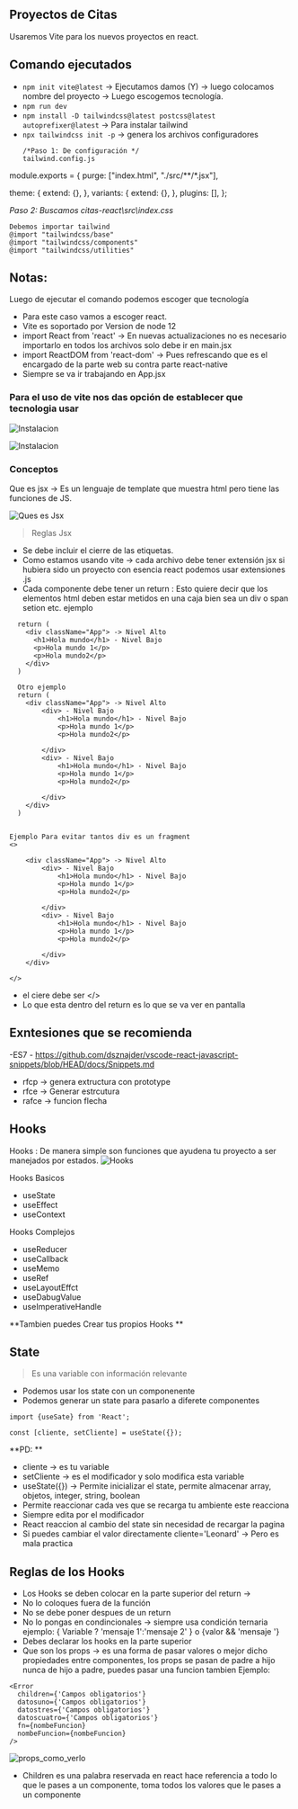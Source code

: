## Proyectos de Citas

Usaremos Vite para los nuevos proyectos en react. 


## Comando ejecutados 

- `npm init vite@latest` -> Ejecutamos damos (Y) -> luego colocamos nombre del proyecto -> Luego escogemos tecnología. 
- `npm run dev`
- `npm install -D tailwindcss@latest postcss@latest autoprefixer@latest` -> Para instalar tailwind 
- `npx tailwindcss init -p` -> genera los archivos configuradores 
  ```
  /*Paso 1: De configuración */
  tailwind.config.js
  
module.exports = {
  purge: ["index.html", "./src/**/*.jsx"],
  
  theme: {
      extend: {},
  },
  variants: {
      extend: {},
  },
  plugins: [],
};


*Paso 2: Buscamos citas-react\src\index.css*
```
Debemos importar tailwind 
@import "tailwindcss/base"
@import "tailwindcss/components"
@import "tailwindcss/utilities"
```
## Notas: 
Luego de ejecutar el comando podemos escoger que tecnología
- Para este caso vamos a escoger react. 
- Vite es soportado por Version de  node 12
- import React from 'react' -> En nuevas actualizaciones no es necesario importarlo en todos los archivos solo debe ir en main.jsx 
- import ReactDOM from 'react-dom' -> Pues refrescando que es el encargado de la parte web su contra parte react-native 
- Siempre se va ir trabajando en App.jsx 
### Para el uso de vite nos das opción de establecer que tecnologia usar 

![Instalacion](./info/Instalacion_vite.png)

![Instalacion](./info/Oprando.png)

### Conceptos 

Que es jsx -> Es un lenguaje de template que muestra html pero tiene las funciones de JS. 


![Ques es Jsx](./info/queJSX.jpeg)

> Reglas Jsx 
- Se debe incluir el cierre de las etiquetas. 
- Como estamos  usando vite -> cada archivo debe tener extensión jsx si hubiera sido un proyecto con esencia react podemos usar extensiones .js 
- Cada componente debe tener un return : Esto quiere decir que los elementos html deben estar metidos en una caja bien sea un div o span setion etc. ejemplo

```
  return (
    <div className="App"> -> Nivel Alto 
      <h1>Hola mundo</h1> - Nivel Bajo 
      <p>Hola mundo 1</p>
      <p>Hola mundo2</p>
    </div>
  )

  Otro ejemplo 
  return (
    <div className="App"> -> Nivel Alto 
        <div> - Nivel Bajo 
            <h1>Hola mundo</h1> - Nivel Bajo 
            <p>Hola mundo 1</p>
            <p>Hola mundo2</p>
        
        </div>
        <div> - Nivel Bajo 
            <h1>Hola mundo</h1> - Nivel Bajo 
            <p>Hola mundo 1</p>
            <p>Hola mundo2</p>
        
        </div>
    </div>
  )


Ejemplo Para evitar tantos div es un fragment 
<>

    <div className="App"> -> Nivel Alto 
        <div> - Nivel Bajo 
            <h1>Hola mundo</h1> - Nivel Bajo 
            <p>Hola mundo 1</p>
            <p>Hola mundo2</p>
        
        </div>
        <div> - Nivel Bajo 
            <h1>Hola mundo</h1> - Nivel Bajo 
            <p>Hola mundo 1</p>
            <p>Hola mundo2</p>
        
        </div>
    </div>

</>

```
- el ciere debe ser </>
- Lo que esta dentro del return es lo que se va ver en pantalla 

## Exntesiones que se recomienda 
-ES7 -  https://github.com/dsznajder/vscode-react-javascript-snippets/blob/HEAD/docs/Snippets.md
  - rfcp  -> genera extructura con prototype
  - rfce -> Generar estrcutura 
  - rafce -> funcion flecha 


## Hooks 

Hooks : De manera simple son funciones que ayudena tu proyecto a ser manejados por estados.
![Hooks](./info/Hooks.png)

Hooks Basicos
- useState
- useEffect 
- useContext

Hooks Complejos 
- useReducer
- useCallback
- useMemo
- useRef
- useLayoutEffct
- useDabugValue
- useImperativeHandle

**Tambien puedes Crear tus propios Hooks **


## State

> Es una variable con información relevante 
- Podemos usar los state con un componenente
- Podemos generar un state para pasarlo a diferete componentes 

```
import {useSate} from 'React';

const [cliente, setCliente] = useState({});

```
**PD: **
- cliente      -> es tu variable
- setCliente   -> es el modificador y solo modifica esta variable
- useState({}) -> Permite inicializar el state, permite almacenar array, objetos, integer, string, boolean
- Permite reaccionar cada ves que se recarga tu ambiente este reacciona
- Siempre edita por el modificador  
- React reaccion al cambio del state sin necesidad de recargar la pagina 
- Si puedes cambiar el valor directamente cliente='Leonard' -> Pero es mala practica

## Reglas de los Hooks 
- Los Hooks se deben colocar en la parte superior  del return -> 
- No lo coloques fuera de la función
- No se debe poner despues de un return 
- No lo pongas en condincionales ->  siempre usa condición ternaria  ejemplo: { Variable ? 'mensaje 1':'mensaje 2' }  o  {valor && 'mensaje '}
- Debes declarar los hooks en la parte superior 
- Que son los props ->  es una forma de pasar valores o mejor dicho propiedades entre componentes, los props se pasan de padre a hijo nunca de hijo a padre, puedes pasar una funcion tambien Ejemplo:
```
<Error 
  children={'Campos obligatorios'}
  datosuno={'Campos obligatorios'}
  datostres={'Campos obligatorios'}
  datoscuatro={'Campos obligatorios'}
  fn={nombeFuncion}
  nombeFuncion={nombeFuncion}
/>
```
![props_como_verlo](./info/props_como_verlo.png)

- Children es una palabra reservada en react hace referencia a todo lo que le pases a un componente, toma todos los valores que le pases a un componente